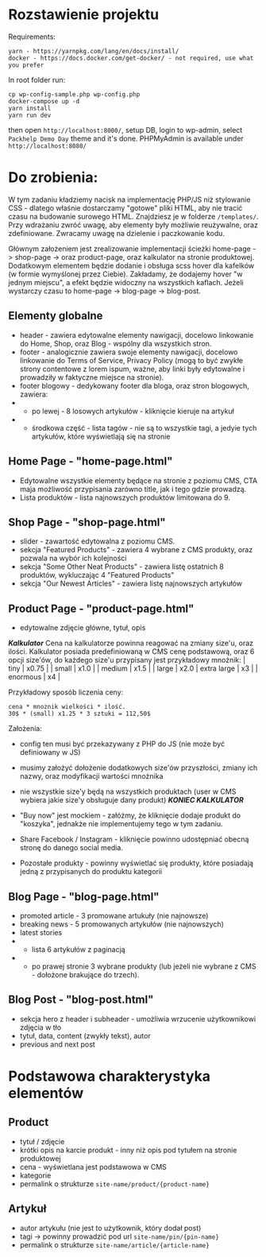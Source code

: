 # Rozstawienie projektu

Requirements:
```
yarn - https://yarnpkg.com/lang/en/docs/install/
docker - https://docs.docker.com/get-docker/ - not required, use what you prefer
```

In root folder run:
```
cp wp-config-sample.php wp-config.php
docker-compose up -d
yarn install
yarn run dev
```

then open `http://localhost:8000/`, setup DB, login to wp-admin, select `Packhelp Demo Day` theme and it's done.
PHPMyAdmin is available under `http://localhost:8080/`

# Do zrobienia:

W tym zadaniu kładziemy nacisk na implementację PHP/JS niż stylowanie CSS - dlatego właśnie dostarczamy "gotowe" pliki HTML, aby nie tracić czasu na budowanie surowego HTML. Znajdziesz je w folderze `/templates/`. Przy wdrażaniu zwróć uwagę, aby elementy były możliwie reużywalne, oraz zdefiniowane. Zwracamy uwagę na dzielenie i paczkowanie kodu.

Głównym założeniem jest zrealizowanie implementacji ścieżki home-page -> shop-page -> oraz product-page, oraz kalkulator na stronie produktowej.
Dodatkowym elementem będzie dodanie i obsługa scss hover dla kafelków (w formie wymyślonej przez Ciebie). Zakładamy, że dodajemy hover "w jednym miejscu", a efekt będzie widoczny na wszystkich kaflach. 
Jeżeli wystarczy czasu to home-page -> blog-page -> blog-post.

## Elementy globalne
- header - zawiera edytowalne elementy nawigacji, docelowo linkowanie do Home, Shop, oraz Blog - wspólny dla wszystkich stron.
- footer - analogicznie zawiera swoje elementy nawigacji, docelowo linkowanie do Terms of Service, Privacy Policy (mogą to być zwykłe strony contentowe z lorem ispum, ważne, aby linki były edytowalne i prowadziły w faktyczne miejsce na stronie).
- footer blogowy - dedykowany footer dla bloga, oraz stron blogowych, zawiera:
- - po lewej - 8 losowych artykułów - kliknięcie kieruje na artykuł
- - środkowa część - lista tagów - nie są to wszystkie tagi, a jedyie tych artykułów, które wyświetlają się na stronie

## Home Page - "home-page.html"
- Edytowalne wszystkie elementy będące na stronie z poziomu CMS, CTA maja możliwość przypisania zarówno title, jak i tego gdzie prowadzą.
- Lista produktów - lista najnowszych produktów limitowana do 9.

## Shop Page - "shop-page.html"
- slider - zawartość edytowalna z poziomu CMS.
- sekcja "Featured Products" - zawiera 4 wybrane z CMS produkty, oraz pozwala na wybór ich kolejności
- sekcja "Some Other Neat Products" - zawiera listę ostatnich 8 produktów, wykluczając 4 "Featured Products"
- sekcja "Our Newest Articles" - zawiera listę najnowszych artykułów

## Product Page - "product-page.html"
- edytowalne zdjęcie główne, tytuł, opis

***Kalkulator***
Cena na kalkulatorze powinna reagować na zmiany size'u, oraz ilości. Kalkulator posiada predefiniowaną w CMS cenę podstawową, oraz 6 opcji size'ów, do każdego size'u przypisany jest przykładowy mnożnik:
| tiny | x0.75 |
| small | x1.0 |
| medium | x1.5 |
| large | x2.0
| extra large | x3 |
| enormous | x4 | 

Przykładowy sposób liczenia ceny: 
```
cena * mnożnik wielkości * ilość.
30$ * (small) x1.25 * 3 sztuki = 112,50$
```
Założenia:
- config ten musi być przekazywany z PHP do JS (nie może być definiowany w JS)
- musimy założyć dołożenie dodatkowych size'ów przyszłości, zmiany ich nazwy, oraz modyfikacji wartości mnożnika
- nie wszystkie size'y będą na wszystkich produktach (user w CMS wybiera jakie size'y obsługuje dany produkt)
***KONIEC KALKULATOR***

- "Buy now" jest mockiem - załóżmy, że kliknięcie dodaje produkt do "koszyka", jednakże nie implementujemy tego w tym zadaniu.
- Share Facebook / Instagram - kliknięcie powinno udostępniać obecną stronę do danego social media.
- Pozostałe produkty - powinny wyświetlać się produkty, które posiadają jedną z przypisanych do produktu kategorii


## Blog Page - "blog-page.html"
- promoted article - 3 promowane artukuły (nie najnowsze)
- breaking news - 5 promowanych artykułów (nie najnowszych)
- latest stories
- - lista 6 artykułów z paginacją
- - po prawej stronie 3 wybrane produkty (lub jeżeli nie wybrane z CMS - dołożone brakujące do trzech).

## Blog Post - "blog-post.html"
- sekcja hero z header i subheader - umożliwia wrzucenie użytkownikowi zdjęcia w tło
- tytuł, data, content (zwykły tekst), autor
- previous and next post


# Podstawowa charakterystyka elementów

## Product
- tytuł / zdjęcie
- krótki opis na karcie produkt - inny niż opis pod tytułem na stronie produktowej
- cena - wyświetlana jest podstawowa w CMS
- kategorie
- permalink o strukturze `site-name/product/{product-name}`

## Artykuł
- autor artykułu (nie jest to użytkownik, który dodał post)
- tagi -> powinny prowadzić pod url `site-name/pin/{pin-name}`
- permalink o strukturze `site-name/article/{article-name}`
